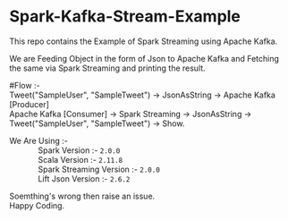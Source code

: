 # Spark-Kafka-Stream-Example
This repo contains the Example of Spark Streaming using Apache Kafka.

We are Feeding Object in the form of Json to Apache Kafka and Fetching the same via Spark Streaming and printing the result.

#Flow :-<br />
        Tweet("SampleUser", "SampleTweet") -> JsonAsString -> Apache Kafka [Producer] <br />
        Apache Kafka [Consumer] -> Spark Streaming -> JsonAsString -> Tweet("SampleUser", "SampleTweet") -> Show. <br />
        
We Are Using :- <br />
       &nbsp;&nbsp;&nbsp;&nbsp;&nbsp;&nbsp;&nbsp;&nbsp;&nbsp;&nbsp;&nbsp;&nbsp; Spark Version :- `2.0.0` <br />
       &nbsp;&nbsp;&nbsp;&nbsp;&nbsp;&nbsp;&nbsp;&nbsp;&nbsp;&nbsp;&nbsp;&nbsp; Scala Version :- `2.11.8` <br />
       &nbsp;&nbsp;&nbsp;&nbsp;&nbsp;&nbsp;&nbsp;&nbsp;&nbsp;&nbsp;&nbsp;&nbsp; Spark Streaming Version :- `2.0.0` <br />
       &nbsp;&nbsp;&nbsp;&nbsp;&nbsp;&nbsp;&nbsp;&nbsp;&nbsp;&nbsp;&nbsp;&nbsp; Lift Json Version :- `2.6.2`  <br />

Soemthing's wrong then raise an issue. <br>
Happy Coding.
